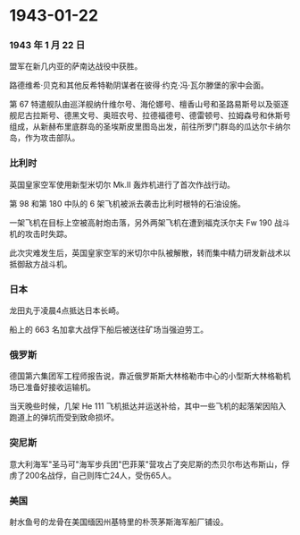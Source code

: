 # 1943-01-22

### 1943 年 1 月 22 日

盟军在新几内亚的萨南达战役中获胜。

路德维希·贝克和其他反希特勒阴谋者在彼得·约克·冯·瓦尔滕堡的家中会面。

第 67
特遣舰队由巡洋舰纳什维尔号、海伦娜号、檀香山号和圣路易斯号以及驱逐舰尼古拉斯号、德黑文号、奥班农号、拉德福德号、德雷顿号、拉姆森号和休斯号组成，从新赫布里底群岛的圣埃斯皮里图岛出发，前往所罗门群岛的瓜达尔卡纳尔岛，作为攻击部队。

### 比利时

英国皇家空军使用新型米切尔 Mk.II 轰炸机进行了首次作战行动。

第 98 和第 180 中队的 6 架飞机被派去袭击比利时根特的石油设施。

一架飞机在目标上空被高射炮击落，另外两架飞机在遭到福克沃尔夫 Fw 190
战斗机的攻击时失踪。

此次灾难发生后，英国皇家空军的米切尔中队被解散，转而集中精力研发新战术以抵御敌方战斗机。

### 日本

龙田丸于凌晨4点抵达日本长崎。

船上的 663 名加拿大战俘下船后被送往矿场当强迫劳工。

### 俄罗斯

德国第六集团军工程师报告说，靠近俄罗斯斯大林格勒市中心的小型斯大林格勒机场已准备好接收运输机。

当天晚些时候，几架 He 111
飞机抵达并运送补给，其中一些飞机的起落架因陷入跑道上的弹坑而受到致命损坏。

### 突尼斯

意大利海军"圣马可"海军步兵团"巴菲莱"营攻占了突尼斯的杰贝尔布达布斯山，俘虏了200名战俘，自己则阵亡24人，受伤65人。

### 美国

射水鱼号的龙骨在美国缅因州基特里的朴茨茅斯海军船厂铺设。